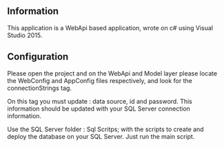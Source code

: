 ## Information

This application is a WebApi based application, wrote on c# using Visual Studio 2015.

## Configuration

Please open the project and on the WebApi and Model layer please locate the WebConfig and AppConfig files respectively, 
and look for the connectionStrings tag.

On this tag you must update : data source, id and password. This information should be updated with your SQL Server
connection information.

Use the SQL Server folder : Sql Scritps; with the scripts to create and deploy the database on your SQL Server. Just run the main
script.
